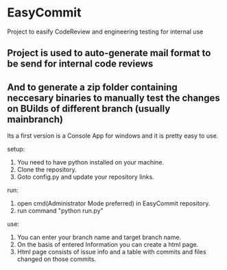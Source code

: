 # EasyCommit
Project to easify CodeReview and engineering testing for internal use

## Project is used to auto-generate mail format to be send for internal code reviews
## And to generate a zip folder containing neccesary binaries to manually test the changes on BUilds of different branch (usually mainbranch)

Its a first version is a Console App for windows and it is pretty easy to use.

setup:
1. You need to have python installed on your machine.
2. Clone the repository.
3. Goto config.py and update your repository links.

run:
1. open cmd(Administrator Mode preferred) in EasyCommit repository.
2. run command "python run.py"

use:
1. You can enter your branch name and target branch name.
2. On the basis of entered Information you can create a html page.
3. Html page consists of issue info and a table with commits and files changed on those commits.

